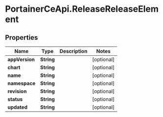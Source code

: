 # PortainerCeApi.ReleaseReleaseElement

## Properties
Name | Type | Description | Notes
------------ | ------------- | ------------- | -------------
**appVersion** | **String** |  | [optional] 
**chart** | **String** |  | [optional] 
**name** | **String** |  | [optional] 
**namespace** | **String** |  | [optional] 
**revision** | **String** |  | [optional] 
**status** | **String** |  | [optional] 
**updated** | **String** |  | [optional] 



